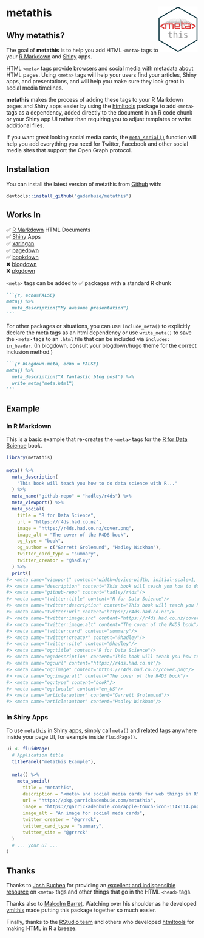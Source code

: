 
<!-- README.md is generated from README.Rmd. Please edit that file -->

# metathis <a href='https://pkg.garrickadenbuie.com/metathis'><img src='man/figures/logo.png' align="right" height="120" /></a>

<!-- badges: start -->

<!-- badges: end -->

## Why metathis?

The goal of **metathis** is to help you add HTML `<meta>` tags to your
[R Markdown](https://rmarkdown.rstudio.com) and
[Shiny](https://shiny.rstudio.com) apps.

HTML `<meta>` tags provide browsers and social media with metadata about
HTML pages. Using `<meta>` tags will help your users find your articles,
Shiny apps, and presentations, and will help you make sure they look
great in social media timelines.

**metathis** makes the process of adding these tags to your R Markdown
pages and Shiny apps easier by using the
[htmltools](https://github.com/rstudio/htmltools) package to add
`<meta>` tags as a dependency, added directly to the document in an R
code chunk or your Shiny app UI rather than requiring you to adjust
templates or write additional files.

If you want great looking social media cards, the
[`meta_social()`](http://pkg.garrickadenbuie.com/metathis/reference/meta_social.html)
function will help you add everything you need for Twitter, Facebook and
other social media sites that support the Open Graph protocol.

## Installation

You can install the latest version of metathis from
[Github](https://github.com/gadenbuie/metathis) with:

``` r
devtools::install_github("gadenbuie/metathis")
```

## Works In

✅ [R Markdown](https://rmarkdown.rstudio.com) HTML Documents  
✅ [Shiny](https://shiny.rstudio.com) Apps  
✅ [xaringan](https://slides.yihui.name/xaringan)  
✅ [pagedown](https://github.com/rstudio/pagedown)  
✅ [bookdown](https://bookdown.org/)  
❌ [blogdown](https://bookdown.org/yihui/blogdown)  
❌ [pkgdown](https://pkgdown.r-lib.org)

`<meta>` tags can be added to ✅ packages with a standard R chunk

```` markdown
```{r, echo=FALSE}
meta() %>% 
  meta_description("My awesome presentation")
```
````

For other packages or situations, you can use `include_meta()` to
explicitly declare the meta tags as an html dependency or use
`write_meta()` to save the `<meta>` tags to an `.html` file that can be
included via `includes: in_header`. (In blogdown, consult your
blogdown/hugo theme for the correct inclusion method.)

```` markdown
```{r blogdown-meta, echo = FALSE}
meta() %>% 
  meta_description("A fantastic blog post") %>% 
  write_meta("meta.html")
```
````

## Example

### In R Markdown

This is a basic example that re-creates the `<meta>` tags for the [R for
Data Science](https://r4ds.had.co.nz/) book.

``` r
library(metathis)

meta() %>%
  meta_description(
    "This book will teach you how to do data science with R..."
  ) %>% 
  meta_name("github-repo" = "hadley/r4ds") %>% 
  meta_viewport() %>% 
  meta_social(
    title = "R for Data Science",
    url = "https://r4ds.had.co.nz",
    image = "https://r4ds.had.co.nz/cover.png",
    image_alt = "The cover of the R4DS book",
    og_type = "book",
    og_author = c("Garrett Grolemund", "Hadley Wickham"),
    twitter_card_type = "summary",
    twitter_creator = "@hadley"
  ) %>% 
  print()
#> <meta name="viewport" content="width=device-width, initial-scale=1, orientation=auto"/>
#> <meta name="description" content="This book will teach you how to do data science with R..."/>
#> <meta name="github-repo" content="hadley/r4ds"/>
#> <meta name="twitter:title" content="R for Data Science"/>
#> <meta name="twitter:description" content="This book will teach you how to do data science with R..."/>
#> <meta name="twitter:url" content="https://r4ds.had.co.nz"/>
#> <meta name="twitter:image:src" content="https://r4ds.had.co.nz/cover.png"/>
#> <meta name="twitter:image:alt" content="The cover of the R4DS book"/>
#> <meta name="twitter:card" content="summary"/>
#> <meta name="twitter:creator" content="@hadley"/>
#> <meta name="twitter:site" content="@hadley"/>
#> <meta name="og:title" content="R for Data Science"/>
#> <meta name="og:description" content="This book will teach you how to do data science with R..."/>
#> <meta name="og:url" content="https://r4ds.had.co.nz"/>
#> <meta name="og:image" content="https://r4ds.had.co.nz/cover.png"/>
#> <meta name="og:image:alt" content="The cover of the R4DS book"/>
#> <meta name="og:type" content="book"/>
#> <meta name="og:locale" content="en_US"/>
#> <meta name="article:author" content="Garrett Grolemund"/>
#> <meta name="article:author" content="Hadley Wickham"/>
```

### In Shiny Apps

To use `metathis` in Shiny apps, simply call `meta()` and related tags
anywhere inside your page UI, for example inside `fluidPage()`.

``` r
ui <- fluidPage(
  # Application title
  titlePanel("metathis Example"),
  
  meta() %>%
    meta_social(
      title = "metathis",
      description = "<meta> and social media cards for web things in R",
      url = "https://pkg.garrickadenbuie.com/metathis",
      image = "https://garrickadenbuie.com/apple-touch-icon-114x114.png",
      image_alt = "An image for social meda cards",
      twitter_creator = "@grrrck",
      twitter_card_type = "summary",
      twitter_site = "@grrrck"
  )
  # ... your UI ...
)
```

## Thanks

Thanks to [Josh Buchea](https://github.com/joshbuchea) for providing an
[excellent and indispensible
resource](https://github.com/joshbuchea/HEAD) on `<meta>` tags and other
things that go in the HTML `<head>` tags.

Thanks also to [Malcolm Barret](https://github.com/malcolmbarrett).
Watching over his shoulder as he developed
[ymlthis](https://r-lib.github.io/ymlthis) made putting this package
together so much easier.

Finally, thanks to the [RStudio team](https://github.com/rstudio) and
others who developed [htmltools](https://github.com/rstudio/htmltools)
for making HTML in R a breeze.
